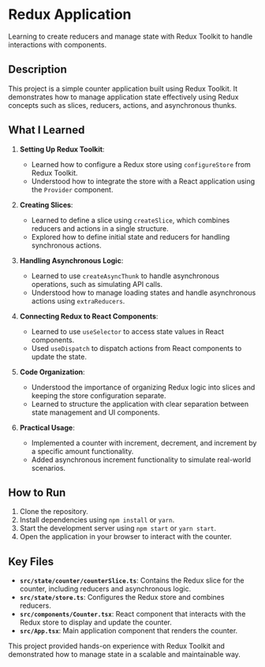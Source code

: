 # Redux Application 

Learning to create reducers and manage state with Redux Toolkit to handle interactions with components.

## Description

This project is a simple counter application built using Redux Toolkit. It demonstrates how to manage application state effectively using Redux concepts such as slices, reducers, actions, and asynchronous thunks.

## What I Learned

1. **Setting Up Redux Toolkit**:
   - Learned how to configure a Redux store using `configureStore` from Redux Toolkit.
   - Understood how to integrate the store with a React application using the `Provider` component.

2. **Creating Slices**:
   - Learned to define a slice using `createSlice`, which combines reducers and actions in a single structure.
   - Explored how to define initial state and reducers for handling synchronous actions.

3. **Handling Asynchronous Logic**:
   - Learned to use `createAsyncThunk` to handle asynchronous operations, such as simulating API calls.
   - Understood how to manage loading states and handle asynchronous actions using `extraReducers`.

4. **Connecting Redux to React Components**:
   - Learned to use `useSelector` to access state values in React components.
   - Used `useDispatch` to dispatch actions from React components to update the state.

5. **Code Organization**:
   - Understood the importance of organizing Redux logic into slices and keeping the store configuration separate.
   - Learned to structure the application with clear separation between state management and UI components.

6. **Practical Usage**:
   - Implemented a counter with increment, decrement, and increment by a specific amount functionality.
   - Added asynchronous increment functionality to simulate real-world scenarios.

## How to Run

1. Clone the repository.
2. Install dependencies using `npm install` or `yarn`.
3. Start the development server using `npm start` or `yarn start`.
4. Open the application in your browser to interact with the counter.

## Key Files

- **`src/state/counter/counterSlice.ts`**: Contains the Redux slice for the counter, including reducers and asynchronous logic.
- **`src/state/store.ts`**: Configures the Redux store and combines reducers.
- **`src/components/Counter.tsx`**: React component that interacts with the Redux store to display and update the counter.
- **`src/App.tsx`**: Main application component that renders the counter.

This project provided hands-on experience with Redux Toolkit and demonstrated how to manage state in a scalable and maintainable way.